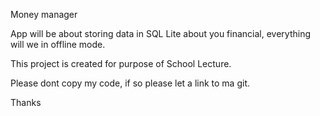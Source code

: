 Money manager

App will be about storing data in SQL Lite about you financial, everything will we in offline mode.

This project is created for purpose of School Lecture.

Please dont copy my code, if so please let a link to ma git.

Thanks
